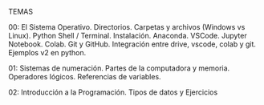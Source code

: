 TEMAS

00: El Sistema Operativo. Directorios. Carpetas y archivos (Windows vs Linux). Python Shell / Terminal. Instalación. Anaconda. VSCode. Jupyter Notebook. Colab. Git y GitHub. Integración entre drive, vscode, colab y git. Ejemplos v2 en python. 

01: Sistemas de numeración. Partes de la computadora y memoria. Operadores lógicos. Referencias de variables.

02: Introducción a la Programación. Tipos de datos y Ejercicios
